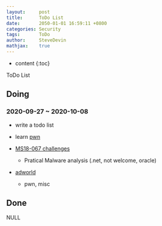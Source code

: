 ```yaml
---
layout:     post
title:      ToDo List
date:       2050-01-01 16:59:11 +0800
categories: Security
tags:       ToDo
author:     SteveDevin
mathjax:    true
---
```

* content
{:toc}

ToDo List



## Doing

### 2020-09-27 ~ 2020-10-08
* write a todo list

* learn [pwn](http://docs.pwntools.com/en/stable)

* [MS18-067 challenges](http://bachang.ms08067.com/challenges)
    - Pratical Malware analysis (.net, not welcome, oracle)
    
* [adworld](https://adworld.xctf.org.cn/task)
    - pwn, misc

## Done

NULL